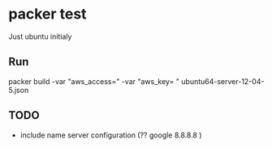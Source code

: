 # packer test 

Just ubuntu initialy 

## Run

packer build -var "aws_access=<your key>" -var "aws_key=<your key > "   ubuntu64-server-12-04-5.json

## TODO 

* include name server configuration (?? google 8.8.8.8 )

